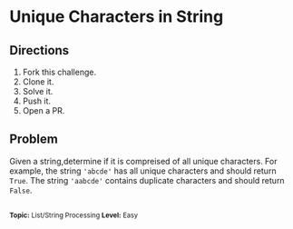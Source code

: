 # Unique Characters in String
## Directions
1. Fork this challenge.
2. Clone it.
3. Solve it.
4. Push it.
5. Open a PR.

## Problem
Given a string,determine if it is compreised of all unique characters. For example, the string `'abcde'` has all unique characters and should return `True`. The string `'aabcde'` contains duplicate characters and should return `False`.





##  
<sup> **Topic:** List/String Processing </sup>
<sup> **Level:** Easy </sup>
